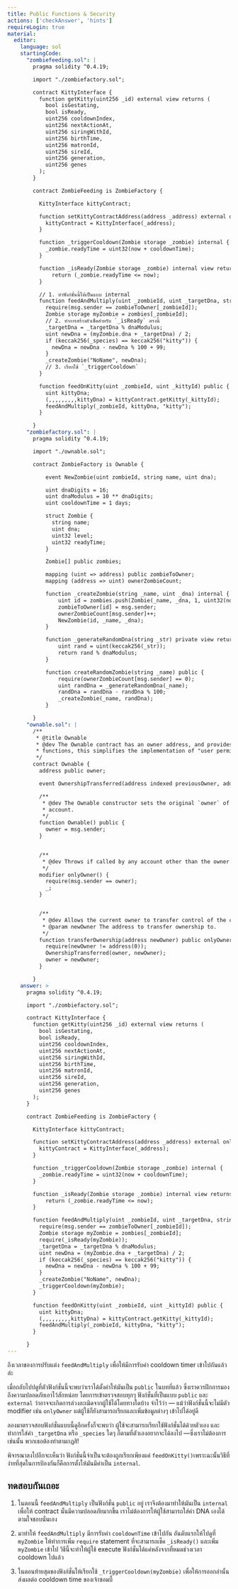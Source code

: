 ```yaml
---
title: Public Functions & Security
actions: ['checkAnswer', 'hints']
requireLogin: true
material:
  editor:
    language: sol
    startingCode:
      "zombiefeeding.sol": |
        pragma solidity ^0.4.19;

        import "./zombiefactory.sol";

        contract KittyInterface {
          function getKitty(uint256 _id) external view returns (
            bool isGestating,
            bool isReady,
            uint256 cooldownIndex,
            uint256 nextActionAt,
            uint256 siringWithId,
            uint256 birthTime,
            uint256 matronId,
            uint256 sireId,
            uint256 generation,
            uint256 genes
          );
        }

        contract ZombieFeeding is ZombieFactory {

          KittyInterface kittyContract;

          function setKittyContractAddress(address _address) external onlyOwner {
            kittyContract = KittyInterface(_address);
          }

          function _triggerCooldown(Zombie storage _zombie) internal {
            _zombie.readyTime = uint32(now + cooldownTime);
          }

          function _isReady(Zombie storage _zombie) internal view returns (bool) {
              return (_zombie.readyTime <= now);
          }

          // 1. ทำฟังก์ชั่นนี้ให้เป็นแบบ internal
          function feedAndMultiply(uint _zombieId, uint _targetDna, string _species) public {
            require(msg.sender == zombieToOwner[_zombieId]);
            Zombie storage myZombie = zombies[_zombieId];
            // 2. ทำการสร้างตัวเช็คสำหรับ `_isReady` ตรงนี้
            _targetDna = _targetDna % dnaModulus;
            uint newDna = (myZombie.dna + _targetDna) / 2;
            if (keccak256(_species) == keccak256("kitty")) {
              newDna = newDna - newDna % 100 + 99;
            }
            _createZombie("NoName", newDna);
            // 3. เรียกใช้ `_triggerCooldown`
          }

          function feedOnKitty(uint _zombieId, uint _kittyId) public {
            uint kittyDna;
            (,,,,,,,,,kittyDna) = kittyContract.getKitty(_kittyId);
            feedAndMultiply(_zombieId, kittyDna, "kitty");
          }

        }
      "zombiefactory.sol": |
        pragma solidity ^0.4.19;

        import "./ownable.sol";

        contract ZombieFactory is Ownable {

            event NewZombie(uint zombieId, string name, uint dna);

            uint dnaDigits = 16;
            uint dnaModulus = 10 ** dnaDigits;
            uint cooldownTime = 1 days;

            struct Zombie {
              string name;
              uint dna;
              uint32 level;
              uint32 readyTime;
            }

            Zombie[] public zombies;

            mapping (uint => address) public zombieToOwner;
            mapping (address => uint) ownerZombieCount;

            function _createZombie(string _name, uint _dna) internal {
                uint id = zombies.push(Zombie(_name, _dna, 1, uint32(now + cooldownTime))) - 1;
                zombieToOwner[id] = msg.sender;
                ownerZombieCount[msg.sender]++;
                NewZombie(id, _name, _dna);
            }

            function _generateRandomDna(string _str) private view returns (uint) {
                uint rand = uint(keccak256(_str));
                return rand % dnaModulus;
            }

            function createRandomZombie(string _name) public {
                require(ownerZombieCount[msg.sender] == 0);
                uint randDna = _generateRandomDna(_name);
                randDna = randDna - randDna % 100;
                _createZombie(_name, randDna);
            }

        }
      "ownable.sol": |
        /**
         * @title Ownable
         * @dev The Ownable contract has an owner address, and provides basic authorization control
         * functions, this simplifies the implementation of "user permissions".
         */
        contract Ownable {
          address public owner;

          event OwnershipTransferred(address indexed previousOwner, address indexed newOwner);

          /**
           * @dev The Ownable constructor sets the original `owner` of the contract to the sender
           * account.
           */
          function Ownable() public {
            owner = msg.sender;
          }


          /**
           * @dev Throws if called by any account other than the owner.
           */
          modifier onlyOwner() {
            require(msg.sender == owner);
            _;
          }


          /**
           * @dev Allows the current owner to transfer control of the contract to a newOwner.
           * @param newOwner The address to transfer ownership to.
           */
          function transferOwnership(address newOwner) public onlyOwner {
            require(newOwner != address(0));
            OwnershipTransferred(owner, newOwner);
            owner = newOwner;
          }

        }
    answer: >
      pragma solidity ^0.4.19;

      import "./zombiefactory.sol";

      contract KittyInterface {
        function getKitty(uint256 _id) external view returns (
          bool isGestating,
          bool isReady,
          uint256 cooldownIndex,
          uint256 nextActionAt,
          uint256 siringWithId,
          uint256 birthTime,
          uint256 matronId,
          uint256 sireId,
          uint256 generation,
          uint256 genes
        );
      }

      contract ZombieFeeding is ZombieFactory {

        KittyInterface kittyContract;

        function setKittyContractAddress(address _address) external onlyOwner {
          kittyContract = KittyInterface(_address);
        }

        function _triggerCooldown(Zombie storage _zombie) internal {
          _zombie.readyTime = uint32(now + cooldownTime);
        }

        function _isReady(Zombie storage _zombie) internal view returns (bool) {
            return (_zombie.readyTime <= now);
        }

        function feedAndMultiply(uint _zombieId, uint _targetDna, string _species) internal {
          require(msg.sender == zombieToOwner[_zombieId]);
          Zombie storage myZombie = zombies[_zombieId];
          require(_isReady(myZombie));
          _targetDna = _targetDna % dnaModulus;
          uint newDna = (myZombie.dna + _targetDna) / 2;
          if (keccak256(_species) == keccak256("kitty")) {
            newDna = newDna - newDna % 100 + 99;
          }
          _createZombie("NoName", newDna);
          _triggerCooldown(myZombie);
        }

        function feedOnKitty(uint _zombieId, uint _kittyId) public {
          uint kittyDna;
          (,,,,,,,,,kittyDna) = kittyContract.getKitty(_kittyId);
          feedAndMultiply(_zombieId, kittyDna, "kitty");
        }

      }
---
```


ถึงเวลาของการปรับแต่ง `feedAndMultiply` เพื่อให้มีการรับค่า cooldown timer เข้าไปกันแล้วล่ะ

เมื่อกลับไปปดูที่ตัวฟังก์ชั่นนี้จะพบว่าเราได้ตั้งค่าให้มันเป็น `public` ในบทที่แล้ว ซึ่งเราควรฝึกการมองถึงความปลอดภัยเอาไว้สักหน่อย โดยการเข้าตรวจสอบทุกๆ ฟังก์ชั่นที่เป็นแบบ `public` และ `external` ว่าอาจจะเกิดการล่วงละเมิดจากผู้ใช้ได้โดยทางใดบ้าง จำไว้ว่า — แม้ว่าฟังก์ชั่นนี้จะไม่มีตัว modifier เช่น `onlyOwner` แต่ผู้ใช้ก็ยังสามารถเรียกและเพิ่มข้อมูลต่างๆ เข้าไปได้อยู่ดี

ลองมาตรวจสอบฟังก์ชั่นแบบนี้ดูอีกครั้งก็จะพบว่า ผู้ใช้จะสามารถเรียกใช้ฟังก์ชั่นได้ด้วยตัวเอง และทำการใส่ค่า `_targetDna` หรือ `_species` ใดๆ ก็ตามที่ตัวเองอยากจะได้ลงไป —ซึ่งเราไม่ต้องการเช่นนั้น พวกเธอต้องทำตามกฎสิ!

พิจารณาลงไปอีกจะเห็นว่า ฟังก์ชั่นนี้จำเป็นจะต้องถูกเรียกเพียงแค่ `feedOnKitty()`เพราะฉะนั้นวิธีที่ง่ายที่สุดในการป้องกันก็คือการตั้งให้มันมีค่าเป็น `internal`.

## ทดสอบกันเถอะ

1. ในตอนนี้ `feedAndMultiply` เป็นฟังก์ชั่น `public` อยู่ เราจึงต้องมาทำให้มันเป็น `internal` เพื่อให้ contract นั้นมีความปลอดภัยมากขึ้น เราไม่ต้องการให้ผู้ใช้สามารถใส่ค่า DNA เองได้ตามใจชอบนั่นเอง

2. มาทำให้ `feedAndMultiply` มีการรับค่า `cooldownTime` เข้าไปกัน อันดับแรกให้ไปดูที่ `myZombie` ให้ทำการเพิ่ม `require` statement ที่จะสามารถเช็ค `_isReady()` และเพิ่ม `myZombie` เข้าไป วิธีนี้จะทำให้ผู้ใช้ execute ฟังก์ชั่นได้แค่หลังจากที่หมดช่วงเวลา cooldown ไปแล้ว

3. ในตอนท้ายสุดของฟังก์ชั่นให้เรียกใช้ `_triggerCooldown(myZombie)` เพื่อให้การออกล่านั้นส่งผลต่อ cooldown time ของเจ้าซอมบี้
